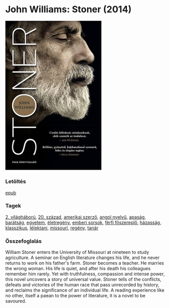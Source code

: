 # <a name="id_1004">John Williams: Stoner (2014)</a>
<img src="https://github.com/BercziSandor/calibre_lib/raw/main/libs/main/John%20Williams/Stoner%20%281004%29/cover.jpg" alt="cover" width="300"/>

### Letöltés
[epub](https://github.com/BercziSandor/calibre_lib/raw/main/libs/main/John%20Williams/Stoner%20%281004%29/Stoner%20-%20John%20Williams.epub)

### Tagek
[2. világháború](https://github.com/berczisandor/calibre_lib/blob/main/libs/main/_tags/2.%20vil%c3%a1gh%c3%a1bor%c3%ba.md), [20. század](https://github.com/berczisandor/calibre_lib/blob/main/libs/main/_tags/20.%20sz%c3%a1zad.md), [amerikai szerző](https://github.com/berczisandor/calibre_lib/blob/main/libs/main/_tags/amerikai%20szerz%c5%91.md), [angol nyelvű](https://github.com/berczisandor/calibre_lib/blob/main/libs/main/_tags/angol%20nyelv%c5%b1.md), [apaság](https://github.com/berczisandor/calibre_lib/blob/main/libs/main/_tags/apas%c3%a1g.md), [barátság](https://github.com/berczisandor/calibre_lib/blob/main/libs/main/_tags/bar%c3%a1ts%c3%a1g.md), [egyetem](https://github.com/berczisandor/calibre_lib/blob/main/libs/main/_tags/egyetem.md), [életregény](https://github.com/berczisandor/calibre_lib/blob/main/libs/main/_tags/%c3%a9letreg%c3%a9ny.md), [emberi sorsok](https://github.com/berczisandor/calibre_lib/blob/main/libs/main/_tags/emberi%20sorsok.md), [férfi főszereplő](https://github.com/berczisandor/calibre_lib/blob/main/libs/main/_tags/f%c3%a9rfi%20f%c5%91szerepl%c5%91.md), [házasság](https://github.com/berczisandor/calibre_lib/blob/main/libs/main/_tags/h%c3%a1zass%c3%a1g.md), [klasszikus](https://github.com/berczisandor/calibre_lib/blob/main/libs/main/_tags/klasszikus.md), [lélektani](https://github.com/berczisandor/calibre_lib/blob/main/libs/main/_tags/l%c3%a9lektani.md), [missouri](https://github.com/berczisandor/calibre_lib/blob/main/libs/main/_tags/missouri.md), [regény](https://github.com/berczisandor/calibre_lib/blob/main/libs/main/_tags/reg%c3%a9ny.md), [tanár](https://github.com/berczisandor/calibre_lib/blob/main/libs/main/_tags/tan%c3%a1r.md)

### Összefoglalás
<div>
<p>William Stoner enters the University of Missouri at nineteen to study agriculture. A seminar on English literature changes his life, and he never returns to work on his father's farm. Stoner becomes a teacher. He marries the wrong woman. His life is quiet, and after his death his colleagues remember him rarely. Yet with truthfulness, compassion and intense power, this novel uncovers a story of universal value. Stoner tells of the conflicts, defeats and victories of the human race that pass unrecorded by history, and reclaims the significance of an individual life. A reading experience like no other, itself a paean to the power of literature, it is a novel to be savoured.</p></div>


